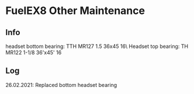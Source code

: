 # FuelEX8 Other Maintenance

## Info
headset bottom bearing: TTH MR127 1.5 36x45 16\\
Headset top bearing: TH MR122 1-1/8 36'x45' 16

## Log
26.02.2021: Replaced bottom headset bearing